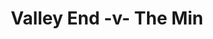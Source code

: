---
year: "1991"
serialNumber: "0128" 
game: "Valley End"
title: "Valley End -v- The Min"
gameLocation: "Valley End"
gameDate: "1991"
result: ""
resultType: ""
type: "game"
---